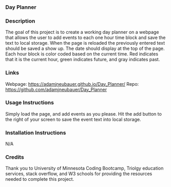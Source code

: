### Day Planner

### Description
The goal of this project is to create a working day planner on a webpage that allows the user to add events to each one hour time block and save the text to local storage. When the page is reloaded the previously entered text should be saved a show up. The date should display at the top of the page. Each hour block is color coded based on the current time. Red indicates that it is the current hour, green indicates future, and gray indicates past.

### Links
Webpage: https://adamjneubauer.github.io/Day_Planner/ Repo: https://github.com/adamjneubauer/Day_Planner

### Usage Instructions
Simply load the page, and add events as you please. Hit the add button to the right of your screen to save the event text into local storage.

### Installation Instructions
N/A

### Credits
Thank you to University of Minnesota Coding Bootcamp, Triolgy education services, stack overflow, and W3 schools for providing the resources needed to complete this project.

